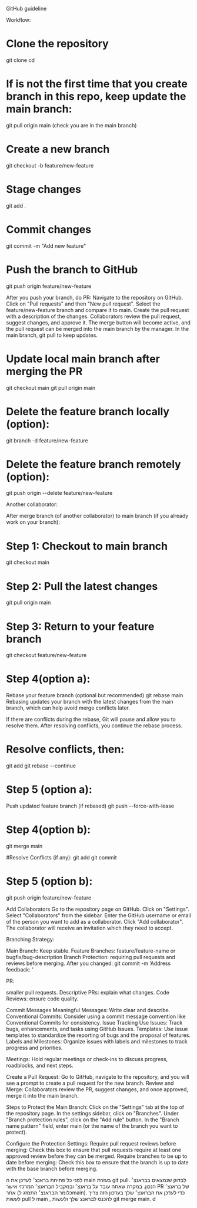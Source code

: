 GitHub guideline

Workflow:

# Clone the repository

git clone <repository-url>
cd <repository-name>

# If is not the first time that you create branch in this repo, keep update the main branch:

git pull origin main (check you are in the main branch)

# Create a new branch

git checkout -b feature/new-feature

# Stage changes

git add .

# Commit changes

git commit -m "Add new feature"

# Push the branch to GitHub

git push origin feature/new-feature

After you push your branch, do PR:
Navigate to the repository on GitHub.
Click on "Pull requests" and then "New pull request".
Select the feature/new-feature branch and compare it to main.
Create the pull request with a description of the changes.
Collaborators review the pull request, suggest changes, and approve it.
The merge button will become active, and the pull request can be merged into the main branch by the manager.
In the main branch, git pull to keep updates.

# Update local main branch after merging the PR

git checkout main
git pull origin main

# Delete the feature branch locally (option):

git branch -d feature/new-feature

# Delete the feature branch remotely (option):

git push origin --delete feature/new-feature

Another collaborator:

After merge branch (of another collaborator) to main branch (if you already work on your branch):

# Step 1: Checkout to main branch

git checkout main

# Step 2: Pull the latest changes

git pull origin main

# Step 3: Return to your feature branch

git checkout feature/new-feature

# Step 4(option a):

Rebase your feature branch (optional but recommended)
git rebase main
Rebasing updates your branch with the latest changes from the main branch, which can help avoid merge conflicts later.

If there are conflicts during the rebase, Git will pause and allow you to resolve them. After resolving conflicts, you continue the rebase process.

# Resolve conflicts, then:

git add <resolved-files>
git rebase --continue

# Step 5 (option a):

Push updated feature branch (if rebased)
git push --force-with-lease

# Step 4(option b):

git merge main

#Resolve Conflicts (if any):
git add <resolved-file>
git commit

# Step 5 (option b):

git push origin feature/new-feature

Add Collaborators
Go to the repository page on GitHub.
Click on "Settings".
Select "Collaborators" from the sidebar.
Enter the GitHub username or email of the person you want to add as a collaborator.
Click "Add collaborator".
The collaborator will receive an invitation which they need to accept.

Branching Strategy:

Main Branch: Keep stable.
Feature Branches: feature/feature-name or bugfix/bug-description
Branch Protection: requiring pull requests and reviews before merging.
After you changed: git commit -m ‘Address feedback: <description of changes>’

PR:

smaller pull requests.
Descriptive PRs: explain what changes.
Code Reviews: ensure code quality.

Commit Messages
Meaningful Messages: Write clear and describe.
Conventional Commits: Consider using a commit message convention like Conventional Commits for consistency.
Issue Tracking
Use Issues: Track bugs, enhancements, and tasks using GitHub Issues.
Templates: Use issue templates to standardize the reporting of bugs and the proposal of features.
Labels and Milestones: Organize issues with labels and milestones to track progress and priorities.

Meetings: Hold regular meetings or check-ins to discuss progress, roadblocks, and next steps.

Create a Pull Request:
Go to GitHub, navigate to the repository, and you will see a prompt to create a pull request for the new branch.
Review and Merge:
Collaborators review the PR, suggest changes, and once approved, merge it into the main branch.

Steps to Protect the Main Branch:
Click on the "Settings" tab at the top of the repository page.
In the settings sidebar, click on "Branches".
Under "Branch protection rules", click on the "Add rule" button.
In the "Branch name pattern" field, enter main (or the name of the branch you want to protect).

Configure the Protection Settings:
Require pull request reviews before merging: Check this box to ensure that pull requests require at least one approved review before they can be merged.
Require branches to be up to date before merging: Check this box to ensure that the branch is up to date with the base branch before merging.

לפני כל פתיחת בראנצ׳ לעדכן את ה main בעזרת git pull. לבדוק שנמצאים בבראנצ׳ הנכון.
במקרה שאתה עובד על בראנצ׳ ובמקביל הבראנצ׳ המרכזי אישר PR של בראנצ׳ אחר (כלומר הבראנצ׳ התמזג לmain). כדי לעדכן את הבראנצ׳ שלך בעדכון הזה צריך לעשות pull ל main , להכנס לבראנצ שלך ולעשות git merge main.
d

